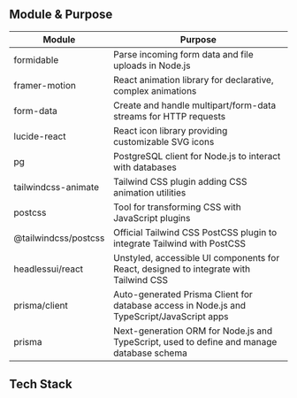 ## Module & Purpose

| Module              | Purpose                                                                                      |
|---------------------|----------------------------------------------------------------------------------------------|
| formidable          | Parse incoming form data and file uploads in Node.js                                        |
| framer-motion       | React animation library for declarative, complex animations                                 |
| form-data           | Create and handle multipart/form-data streams for HTTP requests                             |
| lucide-react        | React icon library providing customizable SVG icons                                        |
| pg                  | PostgreSQL client for Node.js to interact with databases                                   |
| tailwindcss-animate | Tailwind CSS plugin adding CSS animation utilities                                         |
| postcss             | Tool for transforming CSS with JavaScript plugins                                          |
| @tailwindcss/postcss| Official Tailwind CSS PostCSS plugin to integrate Tailwind with PostCSS                    |
| headlessui/react    | Unstyled, accessible UI components for React, designed to integrate with Tailwind CSS      |
| prisma/client       | Auto-generated Prisma Client for database access in Node.js and TypeScript/JavaScript apps |
| prisma              | Next-generation ORM for Node.js and TypeScript, used to define and manage database schema  |

## Tech Stack
